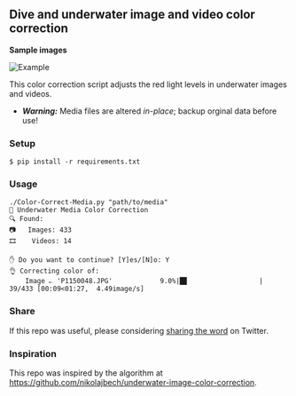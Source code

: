 ## Dive and underwater image and video color correction

**Sample images**

![Example](./examples/example.jpg)

This color correction script adjusts the red light levels in underwater images and videos.

  * ***Warning:*** Media files are altered *in-place*; backup orginal data before use!

### Setup
```
$ pip install -r requirements.txt
```

### Usage
```
./Color-Correct-Media.py "path/to/media"
🌊 Underwater Media Color Correction
🔍 Found:
📷   Images: 433
🎞    Videos: 14

✋ Do you want to continue? [Y]es/[N]o: Y
👌 Correcting color of:
    Image 𐎚 'P1150048.JPG'            9.0%|█▊                  | 39/433 [00:09<01:27,  4.49image/s]
```

### Share
If this repo was useful, please considering [sharing the word](https://twitter.com/intent/tweet?url=https://github.com/bornfree/dive-color-correction&text=Correct%20your%20dive%20footage%20with%20Python%20#scuba%20#gopro%20#python%20#opencv) on Twitter.

### Inspiration
This repo was inspired by the algorithm at https://github.com/nikolajbech/underwater-image-color-correction.
